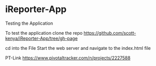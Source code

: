 # iReporter-App

Testing the Application

To test the application clone the repo https://github.com/scott-kenya/iReporter-App/tree/gh-page

cd into the File
Start the web server and navigate to the index.html file

PT-Link https://www.pivotaltracker.com/n/projects/2227588

